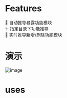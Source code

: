 # Features

🔧 自动推导暴露功能模块  
✨ 指定目录下功能推导  
🚀 实时推导新增/删除功能模块

# 演示
![image](https://github.com/MrCat33/oss/blob/master/uPic/autoExportExample.gif)

# uses
